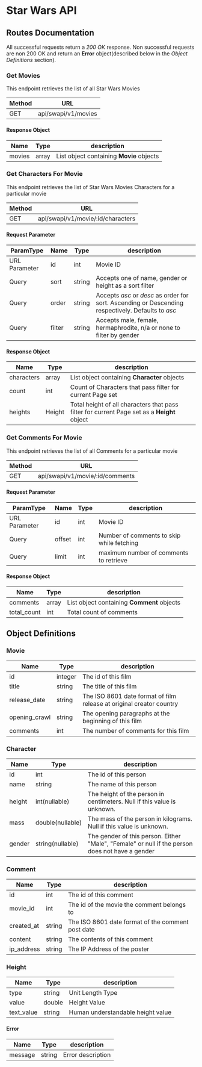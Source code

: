 # Star Wars API

## Routes Documentation

All successful requests return a *200 OK* response. Non successful requests are non 200 OK and return
an **Error** object(described below in the *Object Definitions* section).

### Get Movies

This endpoint retrieves the list of all Star Wars Movies

Method | URL
------ | ---
GET | api/swapi/v1/movies

#### Response Object

Name | Type | description
---- | ---- |  -----------
movies | array | List object containing **Movie** objects

### Get Characters For Movie

This endpoint retrieves the list of Star Wars Movies Characters for a particular movie

Method | URL
------ | ---
GET | api/swapi/v1/movie/:id/characters

#### Request Parameter

ParamType| Name | Type | description
-------- | ---- | ---- |  -----------
URL Parameter | id | int | Movie ID
Query | sort | string | Accepts one of name, gender or height as a sort filter
Query | order | string | Accepts *asc* or *desc* as order for sort. Ascending or Descending respectively. Defaults to *asc*
Query | filter | string | Accepts male, female, hermaphrodite, n/a or none to filter by gender

#### Response Object

Name | Type | description
---- | ---- |  -----------
characters | array | List object containing **Character** objects
count | int| Count of Characters that pass filter for current Page set
heights | Height | Total height of all characters that pass filter for current Page set as a **Height** object

### Get Comments For Movie

This endpoint retrieves the list of all Comments for a particular movie

Method | URL
------ | ---
GET | api/swapi/v1/movie/:id/comments

#### Request Parameter

ParamType| Name | Type | description
-------- | ---- | ---- |  -----------
URL Parameter | id | int | Movie ID
Query | offset | int | Number of comments to skip while fetching
Query | limit | int | maximum number of comments to retrieve

#### Response Object

Name | Type | description
---- | ---- |  -----------
comments | array | List object containing **Comment** objects
total_count | int | Total count of comments

## Object Definitions

### Movie

Name | Type | description 
---- | ---- | -----------
id | integer | The id of this film
title | string | The title of this film
release_date | string | The ISO 8601 date format of film release at original creator country
opening_crawl | string | The opening paragraphs at the beginning of this film
comments | int | The number of comments for this film

### Character

Name | Type | description
---- | ---- |  -----------
id | int | The id of this person
name | string | The name of this person
height | int(nullable) | The height of the person in centimeters. Null if this value is unknown.
mass | double(nullable) | The mass of the person in kilograms. Null if this value is unknown.
gender | string(nullable) | The gender of this person. Either "Male", "Female" or null if the person does not have a gender

### Comment

Name | Type | description
---- | ---- | -----------
id | int | The id of this comment
movie_id | int | The id of the movie the comment belongs to
created_at | string | The ISO 8601 date format of the comment post date
content | string | The contents of this comment
ip_address | string | The IP Address of the poster

### Height

Name | Type | description
---- | ---- | -----------
type | string | Unit Length Type
value | double | Height Value
text_value | string | Human understandable height value

#### Error

Name | Type | description
---- | ---- | -----------
message | string | Error description
